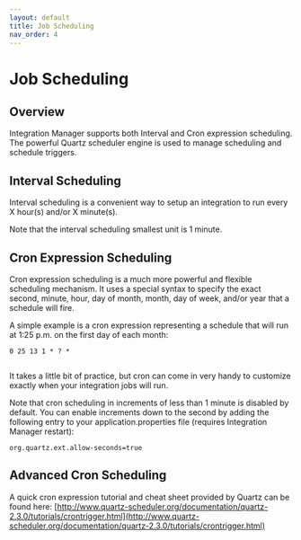 ```yaml
---
layout: default
title: Job Scheduling
nav_order: 4
---
```

# Job Scheduling

## Overview

Integration Manager supports both Interval and Cron expression scheduling. The powerful Quartz scheduler engine is used to manage scheduling and schedule triggers.

## Interval Scheduling

Interval scheduling is a convenient way to setup an integration to run every X hour(s) and/or X minute(s).

Note that the interval scheduling smallest unit is 1 minute.

## Cron Expression Scheduling

Cron expression scheduling is a much more powerful and flexible scheduling mechanism. It uses a special syntax to specify the exact second, minute, hour, day of month, month, day of week, and/or year that a schedule will fire.

A simple example is a cron expression representing a schedule that will run at 1:25 p.m. on the first day of each month:

```
0 25 13 1 * ? *
```

<figure><img src="https://actian.atlassian.net/wiki/download/thumbnails/15008051/image2022-2-10_14-57-3.png?version=1&#x26;modificationDate=1644505023000&#x26;cacheVersion=1&#x26;api=v2&#x26;width=596&#x26;height=120" alt=""><figcaption></figcaption></figure>

It takes a little bit of practice, but cron can come in very handy to customize exactly when your integration jobs will run.

Note that cron scheduling in increments of less than 1 minute is disabled by default. You can enable increments down to the second by adding the following entry to your application.properties file (requires Integration Manager restart):

```
org.quartz.ext.allow-seconds=true
```

## Advanced Cron Scheduling

A quick cron expression tutorial and cheat sheet provided by Quartz can be found here: [http://www.quartz-scheduler.org/documentation/quartz-2.3.0/tutorials/crontrigger.html](http://www.quartz-scheduler.org/documentation/quartz-2.3.0/tutorials/crontrigger.html)
